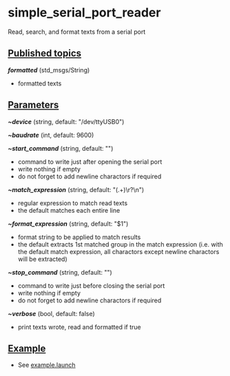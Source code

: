 # simple_serial_port_reader
Read, search, and format texts from a serial port

## <u>Published topics</u>
___formatted___ (std_msgs/String)
* formatted texts

## <u>Parameters</u>
___~device___ (string, default: "/dev/ttyUSB0")

___~baudrate___ (int, default: 9600)

___~start_command___ (string, default: "")
* command to write just after opening the serial port
* write nothing if empty
* do not forget to add newline charactors if required

___~match_expression___ (string, default: "(.+)\r?\n")
* regular expression to match read texts
* the default matches each entire line

___~format_expression___ (string, default: "$1")
* format string to be applied to match results
* the default extracts 1st matched group in the match expression (i.e. with the default match expression, all charactors except newline charactors will be extracted)

___~stop_command___ (string, default: "")
* command to write just before closing the serial port
* write nothing if empty
* do not forget to add newline charactors if required

___~verbose___ (bool, default: false)
* print texts wrote, read and formatted if true

## <u>Example</u>
* See [example.launch](launch/example.launch)